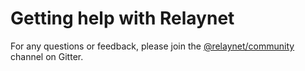 # Getting help with Relaynet

For any questions or feedback, please join the [@relaynet/community](https://gitter.im/relaynet/community) channel on Gitter.
